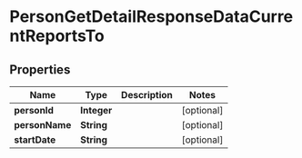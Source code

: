 

# PersonGetDetailResponseDataCurrentReportsTo


## Properties

| Name | Type | Description | Notes |
|------------ | ------------- | ------------- | -------------|
|**personId** | **Integer** |  |  [optional] |
|**personName** | **String** |  |  [optional] |
|**startDate** | **String** |  |  [optional] |



